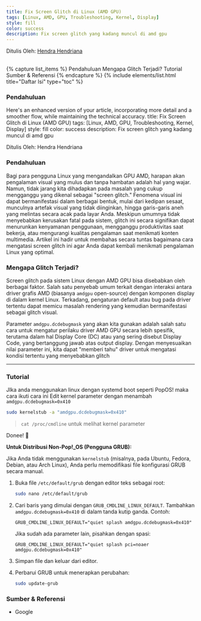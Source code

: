 ```yaml
---
title: Fix Screen Glitch di Linux (AMD GPU)
tags: [Linux, AMD, GPU, Troubleshooting, Kernel, Display]
style: fill
color: success
description: Fix screen glitch yang kadang muncul di amd gpu
---
```


Ditulis Oleh: [Hendra Hendriana](https://hendrahend.github.io/about)

<br>
{% capture list_items %}
Pendahuluan
Mengapa Glitch Terjadi?
Tutorial
Sumber & Referensi
{% endcapture %}
{% include elements/list.html title="Daftar Isi" type="toc" %}

<br>

### Pendahuluan

Here's an enhanced version of your article, incorporating more detail and a smoother flow, while maintaining the technical accuracy.
title: Fix Screen Glitch di Linux (AMD GPU) tags: [Linux, AMD, GPU, Troubleshooting, Kernel, Display] style: fill color: success description: Fix screen glitch yang kadang muncul di amd gpu

Ditulis Oleh: Hendra Hendriana

### Pendahuluan

Bagi para pengguna Linux yang mengandalkan GPU AMD, harapan akan pengalaman visual yang mulus dan tanpa hambatan adalah hal yang wajar. Namun, tidak jarang kita dihadapkan pada masalah yang cukup mengganggu yang dikenal sebagai "screen glitch." Fenomena visual ini dapat bermanifestasi dalam berbagai bentuk, mulai dari kedipan sesaat, munculnya artefak visual yang tidak diinginkan, hingga garis-garis aneh yang melintas secara acak pada layar Anda. Meskipun umumnya tidak menyebabkan kerusakan fatal pada sistem, glitch ini secara signifikan dapat menurunkan kenyamanan penggunaan, mengganggu produktivitas saat bekerja, atau mengurangi kualitas pengalaman saat menikmati konten multimedia. Artikel ini hadir untuk membahas secara tuntas bagaimana cara mengatasi screen glitch ini agar Anda dapat kembali menikmati pengalaman Linux yang optimal.

### Mengapa Glitch Terjadi?

Screen glitch pada sistem Linux dengan AMD GPU bisa disebabkan oleh berbagai faktor. Salah satu penyebab umum terkait dengan interaksi antara driver grafis AMD (biasanya `amdgpu` open-source) dengan komponen display di dalam kernel Linux. Terkadang, pengaturan default atau bug pada driver tertentu dapat memicu masalah rendering yang kemudian bermanifestasi sebagai glitch visual.

Parameter `amdgpu.dcdebugmask` yang akan kita gunakan adalah salah satu cara untuk mengatur perilaku driver AMD GPU secara lebih spesifik, terutama dalam hal Display Core (DC) atau yang sering disebut Display Code, yang bertanggung jawab atas output display. Dengan menyesuaikan nilai parameter ini, kita dapat "memberi tahu" driver untuk mengatasi kondisi tertentu yang menyebabkan glitch

---

### Tutorial
JIka anda menggunakan linux dengan systemd boot seperti PopOS! maka cara ikuti cara ini
Edit kernel parameter dengan menambah `amdgpu.dcdebugmask=0x410`

```bash
sudo kernelstub -a "amdgpu.dcdebugmask=0x410"
```

>`cat /proc/cmdline` untuk melihat kernel parameter <br>

Donee! 🚀

**Untuk Distribusi Non-Pop!_OS (Pengguna GRUB):**

Jika Anda tidak menggunakan `kernelstub` (misalnya, pada Ubuntu, Fedora, Debian, atau Arch Linux), Anda perlu memodifikasi file konfigurasi GRUB secara manual.

1.  Buka file `/etc/default/grub` dengan editor teks sebagai root:
	```bash
	sudo nano /etc/default/grub
	```
2. Cari baris yang dimulai dengan `GRUB_CMDLINE_LINUX_DEFAULT`. Tambahkan `amdgpu.dcdebugmask=0x410` di dalam tanda kutip ganda. Contoh:
    
    ```
    GRUB_CMDLINE_LINUX_DEFAULT="quiet splash amdgpu.dcdebugmask=0x410"
    ```
    
    Jika sudah ada parameter lain, pisahkan dengan spasi:
    ```
    GRUB_CMDLINE_LINUX_DEFAULT="quiet splash pci=noaer amdgpu.dcdebugmask=0x410"
    
    ```
    
3. Simpan file dan keluar dari editor.
4. Perbarui GRUB untuk menerapkan perubahan:
	```bash
	sudo update-grub
	```
### Sumber & Referensi

- Google
